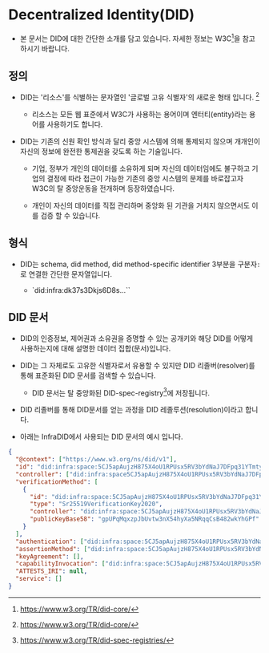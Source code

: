 # Decentralized Identity(DID)

- 본 문서는 DID에 대한 간단한 소개를 담고 있습니다. 자세한 정보는 W3C[^1]을 참고하시기 바랍니다.

## 정의

- DID는 '리소스'를 식별하는 문자열인 '글로벌 고유 식별자'의 새로운 형태 입니다. [^1]

  - 리소스는 모든 웹 표준에서 W3C가 사용하는 용어이며 엔터티(entity)라는 용어를 사용하기도 합니다.

- DID는 기존의 신원 확인 방식과 달리 중앙 시스템에 의해 통제되지 않으며 개개인이 자신의 정보에 완전한 통제권을 갖도록 하는 기술입니다.

  - 기업, 정부가 개인의 데이터를 소유하게 되며 자신의 데이터임에도 불구하고 기업의 결정에 따라 접근이 가능한 기존의 중앙 시스템의 문제를 바로잡고자 W3C의 탈 중앙운동을 전개하며 등장하였습니다.

  - 개인이 자신의 데이터를 직접 관리하며 중앙화 된 기관을 거치지 않으면서도 이를 검증 할 수 있습니다.

## 형식

- DID는 schema, did method, did method-specific identifier 3부분을 구분자`:`로 연결한 간단한 문자열입니다.

  - `did:infra:dk37s3Dkjs6D8s...``

## DID 문서

- DID의 인증정보, 제어권과 소유권을 증명할 수 있는 공개키와 해당 DID를 어떻게 사용하는지에 대해 설명한 데이터 집합(문서)입니다.

- DID는 그 자체로도 고유한 식별자로서 유용할 수 있지만 DID 리졸버(resolver)를 통해 표준화된 DID 문서를 검색할 수 있습니다.

  - DID 문서는 탈 중앙화된 DID-spec-registry[^2]에 저장됩니다.

- DID 리졸버를 통해 DID문서를 얻는 과정을 DID 레졸루션(resolution)이라고 합니다.

- 아래는 InfraDID에서 사용되는 DID 문서의 예시 입니다.

```json
{
  "@context": ["https://www.w3.org/ns/did/v1"],
  "id": "did:infra:space:5CJ5apAujzH875X4oU1RPUsx5RV3bYdNaJ7DFpq31YTmtyAG",
  "controller": ["did:infra:space5CJ5apAujzH875X4oU1RPUsx5RV3bYdNaJ7DFpq31YTmtyAG"],
  "verificationMethod": [
    {
      "id": "did:infra:space:5CJ5apAujzH875X4oU1RPUsx5RV3bYdNaJ7DFpq31YTmtyAG#keys-1",
      "type": "Sr25519VerificationKey2020",
      "controller": "did:infra:space:5CJ5apAujzH875X4oU1RPUsx5RV3bYdNaJ7DFpq31YTmtyAG",
      "publicKeyBase58": "gpUPqMqxzpJbUvtw3nX54hyXa5NRqqCsB482wkYhGPf"
    }
  ],
  "authentication": ["did:infra:space:5CJ5apAujzH875X4oU1RPUsx5RV3bYdNaJ7DFpq31YTmtyAG#keys-1"],
  "assertionMethod": ["did:infra:space:5CJ5apAujzH875X4oU1RPUsx5RV3bYdNaJ7DFpq31YTmtyAG#keys-1"],
  "keyAgreement": [],
  "capabilityInvocation": ["did:infra:space:5CJ5apAujzH875X4oU1RPUsx5RV3bYdNaJ7DFpq31YTmtyAG#keys-1"],
  "ATTESTS_IRI": null,
  "service": []
}
```

[^1]: https://www.w3.org/TR/did-core/
[^2]: https://www.w3.org/TR/did-spec-registries/
